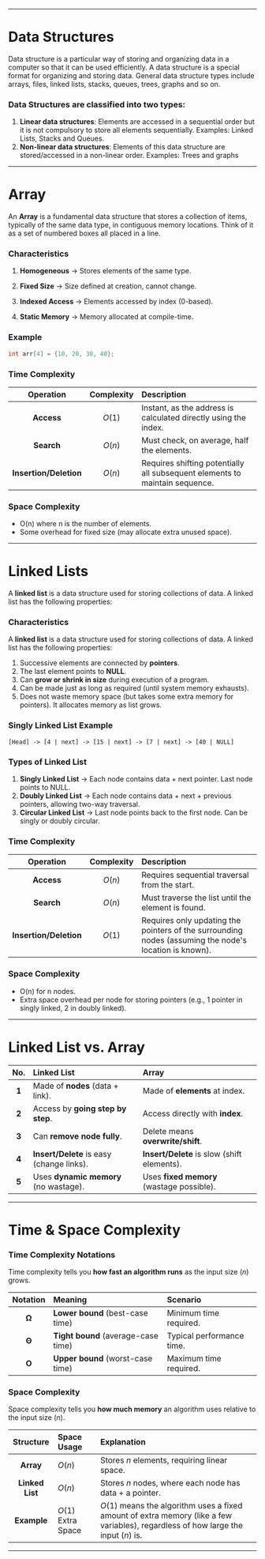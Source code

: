

-----

# Data Structures

Data structure is a particular way of storing and organizing data in a computer so that it can be used efficiently. A data structure is a special format for organizing and storing data. General data structure types include arrays, files, linked lists, stacks, queues, trees, graphs and so on.

### **Data Structures** are classified into two types:

1)  **Linear data structures**: Elements are accessed in a sequential order but it is not compulsory to store all elements sequentially. Examples: Linked Lists, Stacks and Queues.
2)  **Non-linear data structures**: Elements of this data structure are stored/accessed in a non-linear order. Examples: Trees and graphs

-----

# Array

An **Array** is a fundamental data structure that stores a collection of items, typically of the same data type, in contiguous memory locations. Think of it as a set of numbered boxes all placed in a line.

### Characteristics
 1) **Homogeneous** → Stores elements of the same type.

 2) **Fixed Size** → Size defined at creation, cannot change.

 3) **Indexed Access** → Elements accessed by index (0-based).

 4) **Static Memory** → Memory allocated at compile-time.

### Example

```c
int arr[4] = {10, 20, 30, 40};
```

### Time Complexity

| Operation | Complexity | Description |
| :---: | :---: | :--- |
| **Access**  | $O(1)$ | Instant, as the address is calculated directly using the index. |
| **Search**  | $O(n)$ | Must check, on average, half the elements. |
| **Insertion/Deletion** | $O(n)$ | Requires shifting potentially all subsequent elements to maintain sequence. |

### Space Complexity
 * O(n) where n is the number of elements.
 * Some overhead for fixed size (may allocate extra unused space).
-----

# Linked Lists

A **linked list** is a data structure used for storing collections of data. A linked list has the following properties:

### Characteristics

  A **linked list** is a data structure used for storing collections of data. A linked list has the following properties:

  1) Successive elements are connected by **pointers**.
  2) The last element points to **NULL**.
  3) Can **grow or shrink in size** during execution of a program.
  4) Can be made just as long as required (until system memory exhausts).
  5) Does not waste memory space (but takes some extra memory for pointers). It allocates memory as list grows.

### Singly Linked List Example
    [Head] -> [4 | next] -> [15 | next] -> [7 | next] -> [40 | NULL]

### Types of Linked List
   1) **Singly Linked List** → Each node contains data + next pointer. Last node points to NULL.
   2) **Doubly Linked List** → Each node contains data + next + previous pointers, allowing two-way traversal.
   3) **Circular Linked List** → Last node points back to the first node. Can be singly or doubly circular.
### Time Complexity

| Operation | Complexity | Description |
| :---: | :---: | :--- |
| **Access**  | $O(n)$ | Requires sequential traversal from the start. |
| **Search** | $O(n)$ | Must traverse the list until the element is found. |
| **Insertion/Deletion** | $O(1)$ | Requires only updating the pointers of the surrounding nodes (assuming the node's location is known). |
### Space Complexity
 * O(n) for n nodes.
 * Extra space overhead per node for storing pointers (e.g., 1 pointer in singly linked, 2 in doubly linked).

-----

# Linked List vs. Array 
|  No.  | Linked List                               | Array                                       |
| :---: | :---------------------------------------- | :------------------------------------------ |
| **1** | Made of **nodes** (data + link).          | Made of **elements** at index.              |
| **2** | Access by **going step by step**.         | Access directly with **index**.             |
| **3** | Can **remove node fully**.                | Delete means **overwrite/shift**.           |
| **4** | **Insert/Delete** is easy (change links). | **Insert/Delete** is slow (shift elements). |
| **5** | Uses **dynamic memory** (no wastage).     | Uses **fixed memory** (wastage possible).   |


-----

# Time & Space Complexity

### Time Complexity Notations


Time complexity tells you **how fast an algorithm runs** as the input size ($n$) grows.

| Notation | Meaning | Scenario |
| :---: | :--- | :--- |
| $\mathbf{\Omega}$ | **Lower bound** (best-case time) | Minimum time required. |
| $\mathbf{\Theta}$ | **Tight bound** (average-case time) | Typical performance time. |
| $\mathbf{O}$ | **Upper bound** (worst-case time) | Maximum time required. |

### Space Complexity

Space complexity tells you **how much memory** an algorithm uses relative to the input size ($n$).

| Structure | Space Usage | Explanation |
| :---: | :--- | :--- |
| **Array** | $O(n)$ | Stores $n$ elements, requiring linear space. |
| **Linked List** | $O(n)$ | Stores $n$ nodes, where each node has data + a pointer. |
| **Example** | $O(1)$ Extra Space | $O(1)$ means the algorithm uses a fixed amount of extra memory (like a few variables), regardless of how large the input ($n$) is. |

***



